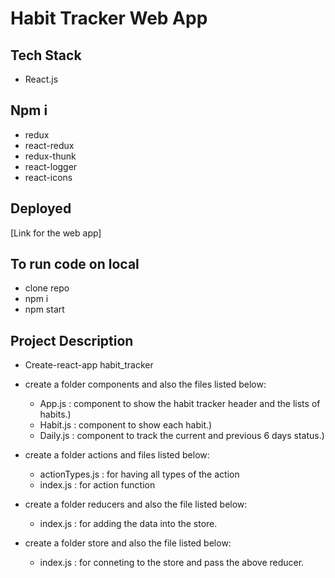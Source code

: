 # Habit Tracker Web App

## Tech Stack

* React.js

## Npm i

* redux
* react-redux
* redux-thunk
* react-logger
* react-icons

## Deployed

[Link for the web app]

## To run code on local

*  clone repo
*  npm i
*  npm start

## Project Description

* Create-react-app habit_tracker

* create a folder components and also the files listed below:
    * App.js : component to show the habit tracker header and the lists of habits.)
    * Habit.js : component to show each habit.)
    * Daily.js : component to track the current and previous 6 days status.)

* create a folder actions and files listed below:
    * actionTypes.js : for having all types of the action
    * index.js : for action function

* create a folder reducers and also the file listed below:
    * index.js : for adding the data into the store.

* create a folder store and also the file listed below:
    * index.js : for conneting to the store and pass the above reducer.

